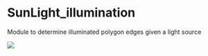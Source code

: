# SunLight_illumination
 Module to determine illuminated polygon edges given a light source

![](MoonTest.gif)